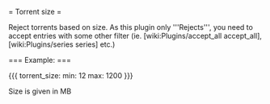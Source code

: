 = Torrent size =

Reject torrents based on size. As this plugin only '''Rejects''', you need to accept entries with some other filter (ie. [wiki:Plugins/accept_all accept_all], [wiki:Plugins/series series] etc.)


=== Example: ===

{{{
torrent_size:
  min: 12
  max: 1200
}}}

Size is given in MB
